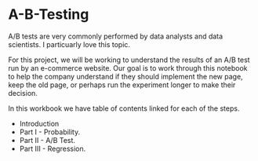 # A-B-Testing

A/B tests are very commonly performed by data analysts and data scientists. I particuarly love this topic.

For this project, we will be working to understand the results of an A/B test run by an e-commerce website. Our goal is to work through this notebook to help the company understand if they should implement the new page, keep the old page, or perhaps run the experiment longer to make their decision.

In this workbook we have table of contents linked for each of the steps.
- Introduction
- Part I - Probability.
- Part II - A/B Test.
- Part III - Regression.

